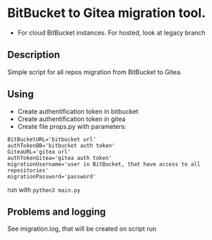 # BitBucket to Gitea migration tool.

* For cloud BitBucket instances. For hosted, look at legacy branch
## Description
Simple script for all repos migration from BitBucket to Gitea.

## Using
* Create authentification token in bitbucket
* Create authentification token in gitea
* Create file props.py with parameters:
```
BitBucketURL='bitbucket url'
authTokenBB='bitbucket auth token'
GiteaURL='gitea url'
authTokenGitea='gitea auth token'
migrationUsername='user in BitBucket, that have access to all repositories'
migrationPassword='password'
```

run with
```python3 main.py```

## Problems and logging 
See migration.log, that will be created on script run
